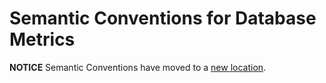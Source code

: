 # Semantic Conventions for Database Metrics

**NOTICE** Semantic Conventions have moved to a
[new location](http://github.com/open-telemetry/semantic-conventions).
